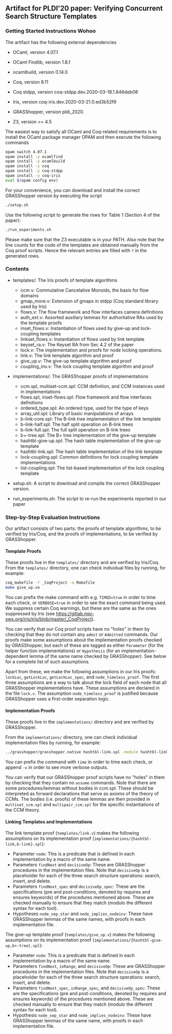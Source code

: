 ## Artifact for PLDI'20 paper: Verifying Concurrent Search Structure Templates

### Getting Started Instructions Wohoo

The artifact has the following external dependencies

- OCaml, version 4.07.1

- OCaml Findlib, version 1.8.1

- ocamlbuild, version 0.14.0

- Coq, version 8.11

- Coq stdpp, version coq-stdpp.dev.2020-03-18.1.846deb08

- Iris, version coq-iris.dev.2020-03-21.0.ed3b52f9

- GRASShopper, version pldi_2020.

- Z3, version >= 4.5

The easiest way to satisfy all OCaml and Coq-related requirements is to install the OCaml package manager OPAM and then execute the following commands

```bash
opam switch 4.07.1
opam install -y ocamlfind
opam install -y ocamlbuild
opam install -y coq
opam install -y coq-stdpp
opam install -y coq-iris
eval $(opam config env)
```

For your convenience, you can download and install the correct GRASShopper version by executing the script

```bash
./setup.sh
```

Use the following script to generate the rows for Table 1 (Section 4 of the paper):

```bash
./run_experiments.sh
```

Please make sure that the Z3 executable is in your PATH. Also note that the line counts for the code of the templates are obtained manually from the Coq proof scripts. Hence the relevant entries are filled with `?` in the generated rows.

### Contents

+ templates/:
     The Iris proofs of template algorithms
  - ccm.v:
        Commutative Cancelative Monoids, the basis for flow domains
  - gmap_more.v:
        Extension of gmaps in stdpp (Coq standard library used by Iris)
  - flows.v:
        The flow framework and flow interfaces camera definitions
  - auth_ext.v:
        Assorted auxiliary lemmas for authoritative RAs used by the template proofs
  - inset_flows.v:
        Instantiation of flows used by give-up and lock-coupling templates
  - linkset_flows.v:
        Instantiation of flows used by link template
  - keyset_ra.v:
        The Keyset RA from Sec 4.2 of the paper
  - lock.v:
        The implementation and proofs for node locking operations.
  - link.v:
        The link template algorithm and proof
  - give_up.v:
        The give-up template algorithm and proof
  - coupling_inv.v:
        The lock coupling template algorithm and proof
+ implementations/:
     The GRASShopper proofs of implementations
  - ccm.spl, multiset-ccm.spl:
        CCM definition, and CCM instances used in implementations
  - flows.spl, inset-flows.spl:
        Flow framework and flow interfaces definitions
  - ordered_type.spl:
        An ordered type, used for the type of keys
  - array_util.spl:
        Library of basic manipulations of arrays
  - b-link-core.spl:
        The B-link tree implementation of the link template
  - b-link-half.spl:
        The half split operation on B-link trees
  - b-link-full.spl:
        The full split operation on B-link trees
  - b+-tree.spl:
        The B+ tree implementation of the give-up template
  - hashtbl-give-up.spl:
        The hash table implementation of the give-up template
  - hashtbl-link.spl:
        The hash table implementation of the link template
  - lock-coupling.spl:
        Common definitions for lock coupling template implementations
  - list-coupling.spl:
        The list-based implementation of the lock coupling template
  
+ setup.sh:
     A script to download and compile the correct GRASShopper version.
+ run_experiments.sh:
     The script to re-run the experiments reported in our paper


### Step-by-Step Evaluation Instructions

Our artifact consists of two parts: the proofs of template algorithms, to be verified by Iris/Coq, and the proofs of implementations, to be verified by GRASShopper.


#### Template Proofs

These proofs live in the `templates/` directory and are verified by Iris/Coq.
From the `templates/` directory, one can check individual files by running, for example:

```bash
coq_makefile -f _CoqProject -o Makefile
make give_up.vo
```

You can prefix the make command with e.g. `TIMED=true` in order to time each check, or `VERBOSE=true` in order to see the exact command being used. We suppress certain Coq warnings, but these are the same as the ones suppressed by Iris (see https://gitlab.mpi-sws.org/iris/iris/blob/master/_CoqProject).

You can verify that our Coq proof scripts have no "holes" in them by checking that they do not contain any `admit` or `Admitted` commands. Our proofs make some assumptions about the implementation proofs checked by GRASShopper, but each of these are tagged as either `Parameter` (for the helper function implementations) or `Hypothesis` (for an implementation-dependent lemma of the same name checked by GRASShopper). See below for a complete list of such assumptions.

Apart from these, we make the following assumptions in our Iris proofs:
`lockLoc`, `getLockLoc`, `getLockLoc_spec`, and `node_timeless_proof`. The first three assumptions are a way to talk about the lock field of each node that all GRASShopper implementations have. These assumptions are declared in the file `lock.v`. The assumption `node_timeless_proof` is justified because GRASShopper uses a first-order separation logic.


#### Implementation Proofs

These proofs live in the `implementations/` directory and are verified by GRASShopper.

From the `implementations/` directory, one can check individual implementation files by running, for example:

```bash
../grasshopper/grasshopper.native hashtbl-link.spl -module hashtbl-link
```

You can prefix the command with `time` in order to time each check, or append `-v` in order to see more verbose outputs.

You can verify that our GRASShopper proof scripts have no "holes" in them by checking that they contain no `assume` commands. Note that there are some procedures/lemmas without bodies in ccm.spl. These should be interpreted as forward declarations that serve as axioms of the theory of CCMs.  The bodies (i.e. proofs) of these lemmas are then provided in `multiset_ccm.spl` and `multipair_ccm.spl` for the specific instantiations of the CCM theory.

#### Linking Templates and Implementations

The link template proof (`templates/link.v`) makes the following assumptions on its implementation proof (`implementations/{hashtbl-link,b-link}.spl`):

* Parameter `node`:
  This is a predicate that is defined in each implementation by a macro of the same name.
* Parameters `findNext` and `decisiveOp`:
  These are GRASShopper procedures in the implementation files. Note that `decisiveOp` is a placeholder for each of the three search structure operations: search, insert, and delete.
* Parameters `findNext_spec` and `decisiveOp_spec`:
  These are the specifications (pre and post-conditions, denoted by requires and ensures keywords) of the procedures mentioned above. These are checked manually to ensure that they match (modulo the different syntax for each tool).
* Hypotheses `node_sep_star` and `node_implies_nodeinv`:
  These have GRASShopper lemmas of the same names, with proofs in each implementation file.

The give-up template proof (`templates/give_up.v`) makes the following assumptions on its implementation proof (`implementations/{hashtbl-give-up,b+-tree}.spl`):

* Parameter `node`:
  This is a predicate that is defined in each implementation by a macro of the same name.
* Parameters `findNext`, `inRange`, and `decisiveOp`:
  These are GRASShopper procedures in the implementation files. Note that `decisiveOp` is a placeholder for each of the three search structure operations: search, insert, and delete.
* Parameters `findNext_spec`, `inRange_spec`, and `decisiveOp_spec`:
  These are the specifications (pre and post-conditions, denoted by requires and ensures keywords) of the procedures mentioned above. These are checked manually to ensure that they match (modulo the different syntax for each tool).
* Hypothesis `node_sep_star` and `node_implies_nodeinv`:
  These have GRASShopper lemmas of the same name, with proofs in each implementation file.
